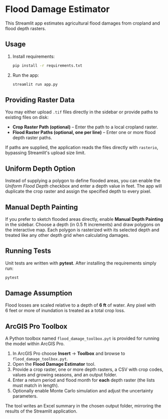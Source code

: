 # Flood Damage Estimator

This Streamlit app estimates agricultural flood damages from cropland and flood depth rasters.

## Usage

1. Install requirements:
   ```bash
   pip install -r requirements.txt
   ```
2. Run the app:
   ```bash
   streamlit run app.py
   ```

## Providing Raster Data

You may either upload `.tif` files directly in the sidebar or provide paths to existing files on disk:

- **Crop Raster Path (optional)** – Enter the path to a local cropland raster.
- **Flood Raster Paths (optional, one per line)** – Enter one or more flood depth raster paths.

If paths are supplied, the application reads the files directly with `rasterio`, bypassing Streamlit's upload size limit.

## Uniform Depth Option

Instead of supplying a polygon to define flooded areas, you can enable the *Uniform Flood Depth* checkbox and enter a depth value in feet. The app will duplicate the crop raster and assign the specified depth to every pixel.

## Manual Depth Painting

If you prefer to sketch flooded areas directly, enable **Manual Depth Painting** in the sidebar. Choose a depth (in 0.5&nbsp;ft increments) and draw polygons on the interactive map. Each polygon is rasterized with its selected depth and treated like any other depth grid when calculating damages.


## Running Tests

Unit tests are written with **pytest**. After installing the requirements simply run:

```bash
pytest
```

## Damage Assumption

Flood losses are scaled relative to a depth of **6&nbsp;ft** of water. Any pixel with 6&nbsp;feet or more of inundation is treated as a total crop loss.

## ArcGIS Pro Toolbox

A Python toolbox named `flood_damage_toolbox.pyt` is provided for running the model within ArcGIS Pro.

1. In ArcGIS Pro choose **Insert** → **Toolbox** and browse to `flood_damage_toolbox.pyt`.
2. Open the **Flood Damage Estimator** tool.
3. Provide a crop raster, one or more depth rasters, a CSV with crop codes, values and growing seasons, and an output folder.
4. Enter a return period and flood month for **each** depth raster (the lists must match in length).
5. Optionally enable Monte Carlo simulation and adjust the uncertainty parameters.

The tool writes an Excel summary in the chosen output folder, mirroring the results of the Streamlit application.

